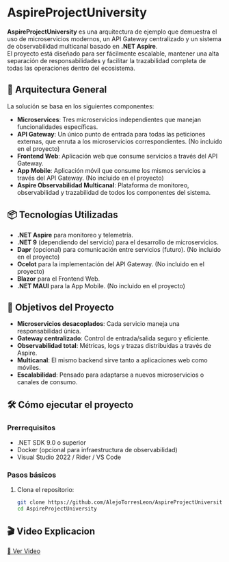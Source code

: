 # AspireProjectUniversity

**AspireProjectUniversity** es una arquitectura de ejemplo que demuestra el uso de microservicios modernos, un API Gateway centralizado y un sistema de observabilidad multicanal basado en **.NET Aspire**.  
El proyecto está diseñado para ser fácilmente escalable, mantener una alta separación de responsabilidades y facilitar la trazabilidad completa de todas las operaciones dentro del ecosistema.

## 🧩 Arquitectura General

La solución se basa en los siguientes componentes:

- **Microservices**: Tres microservicios independientes que manejan funcionalidades específicas.
- **API Gateway**: Un único punto de entrada para todas las peticiones externas, que enruta a los microservicios correspondientes. (No incluido en el proyecto)
- **Frontend Web**: Aplicación web que consume servicios a través del API Gateway. 
- **App Mobile**: Aplicación móvil que consume los mismos servicios a través del API Gateway. (No incluido en el proyecto)
- **Aspire Observabilidad Multicanal**: Plataforma de monitoreo, observabilidad y trazabilidad de todos los componentes del sistema.

## 📦 Tecnologías Utilizadas

- **.NET Aspire** para monitoreo y telemetría.
- **.NET 9** (dependiendo del servicio) para el desarrollo de microservicios.
- **Dapr** (opcional) para comunicación entre servicios (futuro). (No incluido en el proyecto)
- **Ocelot** para la implementación del API Gateway. (No incluido en el proyecto)
- **Blazor** para el Frontend Web.
- **.NET MAUI** para la App Mobile. (No incluido en el proyecto)

## 🚀 Objetivos del Proyecto

- **Microservicios desacoplados**: Cada servicio maneja una responsabilidad única.
- **Gateway centralizado**: Control de entrada/salida seguro y eficiente.
- **Observabilidad total**: Métricas, logs y trazas distribuidas a través de Aspire.
- **Multicanal**: El mismo backend sirve tanto a aplicaciones web como móviles.
- **Escalabilidad**: Pensado para adaptarse a nuevos microservicios o canales de consumo.

## 🛠️ Cómo ejecutar el proyecto

### Prerrequisitos

- .NET SDK 9.0 o superior
- Docker (opcional para infraestructura de observabilidad)
- Visual Studio 2022 / Rider / VS Code

### Pasos básicos

1. Clona el repositorio:
   ```bash
   git clone https://github.com/AlejoTorresLeon/AspireProjectUniversity.git
   cd AspireProjectUniversity

## 🎬 Video Explicacion

[🎥 Ver Video](https://drive.google.com/file/d/1XFV3FJBYWXg1ENDfIPNSSDwjHnr8bdD7/view?usp=sharing)
